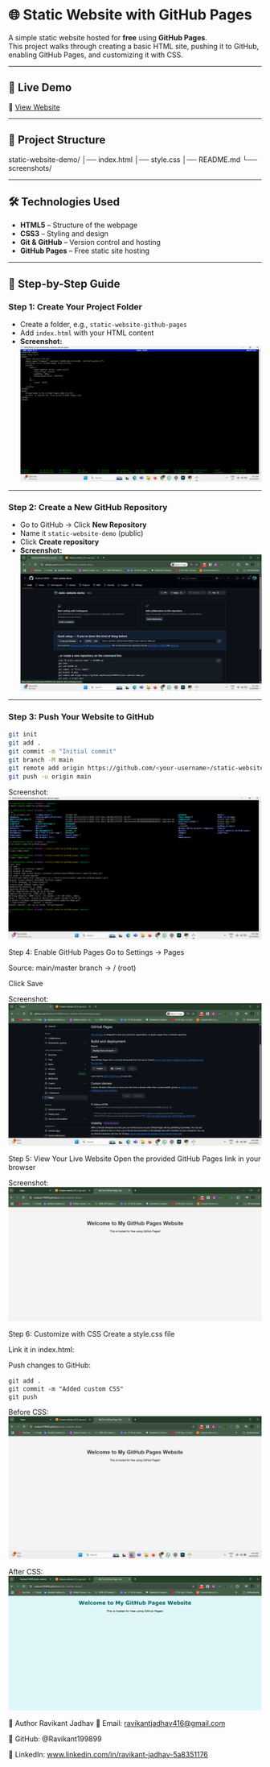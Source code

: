 # 🌐 Static Website with GitHub Pages

A simple static website hosted for **free** using **GitHub Pages**.  
This project walks through creating a basic HTML site, pushing it to GitHub, enabling GitHub Pages, and customizing it with CSS.

---

## 🚀 Live Demo
🔗 [View Website](https://Ravikant199899.github.io/static-website-demo/)

---

## 📂 Project Structure
static-website-demo/
│── index.html
│── style.css
│── README.md
└── screenshots/


---

## 🛠 Technologies Used
- **HTML5** – Structure of the webpage
- **CSS3** – Styling and design
- **Git & GitHub** – Version control and hosting
- **GitHub Pages** – Free static site hosting

---

## 📖 Step-by-Step Guide

### **Step 1: Create Your Project Folder**
- Create a folder, e.g., `static-website-github-pages`
- Add `index.html` with your HTML content
- **Screenshot:**  
![Index HTML](screenshots/index.png)

---

### **Step 2: Create a New GitHub Repository**
- Go to GitHub → Click **New Repository**
- Name it `static-website-demo` (public)
- Click **Create repository**
- **Screenshot:**  
![Create New Repository](screenshots/create-new-repository.png)

---

### **Step 3: Push Your Website to GitHub**
```bash
git init
git add .
git commit -m "Initial commit"
git branch -M main
git remote add origin https://github.com/<your-username>/static-website-demo.git
git push -u origin main
```

Screenshot:
![Successful Push](screenshots/sucessful-push.png)

Step 4: Enable GitHub Pages
Go to Settings → Pages

Source: main/master branch → / (root)

Click Save

Screenshot:
![Enable Github Page](screenshots/github-page-setting.png)

Step 5: View Your Live Website
Open the provided GitHub Pages link in your browser

Screenshot:
![Live Website](screenshots/live-website.png)

Step 6: Customize with CSS
Create a style.css file

Link it in index.html:
<link rel="stylesheet" href="style.css">

Push changes to GitHub:
```
git add .
git commit -m "Added custom CSS"
git push
```


Before CSS:
![Before Styling](screenshots/website-styling-before.png)

After CSS:
![After Styling](screenshots/website-styling-after.png)


👤 Author
Ravikant Jadhav
📧 Email: ravikantjadhav416@gmail.com

🔗 GitHub: @Ravikant199899

🔗 LinkedIn: www.linkedin.com/in/ravikant-jadhav-5a8351176
